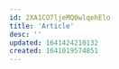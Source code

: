 ```yaml
---
id: 2XA1CO7ljeMQ0wlqehElo
title: 'Article'
desc: ''
updated: 1641424210132
created: 1641019574851
---
```


